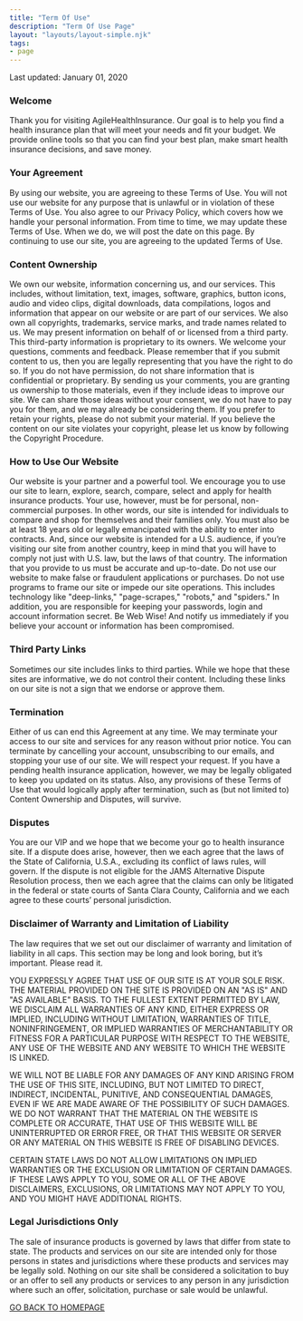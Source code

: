 ```yaml
---
title: "Term Of Use"
description: "Term Of Use Page"
layout: "layouts/layout-simple.njk"
tags: 
- page
---
```

Last updated: January 01, 2020

### Welcome
Thank you for visiting AgileHealthInsurance. Our goal is to help you find a health insurance plan that will meet your needs and fit your budget. We provide online tools so that you can find your best plan, make smart health insurance decisions, and save money.

### Your Agreement
By using our website, you are agreeing to these Terms of Use. You will not use our website for any purpose that is unlawful or in violation of these Terms of Use. You also agree to our Privacy Policy, which covers how we handle your personal information.
From time to time, we may update these Terms of Use. When we do, we will post the date on this page. By continuing to use our site, you are agreeing to the updated Terms of Use.

### Content Ownership
We own our website, information concerning us, and our services. This includes, without limitation, text, images, software, graphics, button icons, audio and video clips, digital downloads, data compilations, logos and information that appear on our website or are part of our services. We also own all copyrights, trademarks, service marks, and trade names related to us.
We may present information on behalf of or licensed from a third party. This third-party information is proprietary to its owners.
We welcome your questions, comments and feedback. Please remember that if you submit content to us, then you are legally representing that you have the right to do so. If you do not have permission, do not share information that is confidential or proprietary. By sending us your comments, you are granting us ownership to those materials, even if they include ideas to improve our site. We can share those ideas without your consent, we do not have to pay you for them, and we may already be considering them. If you prefer to retain your rights, please do not submit your material.
If you believe the content on our site violates your copyright, please let us know by following the Copyright Procedure.

### How to Use Our Website
Our website is your partner and a powerful tool. We encourage you to use our site to learn, explore, search, compare, select and apply for health insurance products. Your use, however, must be for personal, non-commercial purposes. In other words, our site is intended for individuals to compare and shop for themselves and their families only.
You must also be at least 18 years old or legally emancipated with the ability to enter into contracts. And, since our website is intended for a U.S. audience, if you’re visiting our site from another country, keep in mind that you will have to comply not just with U.S. law, but the laws of that country.
The information that you provide to us must be accurate and up-to-date. Do not use our website to make false or fraudulent applications or purchases.
Do not use programs to frame our site or impede our site operations. This includes technology like "deep-links," "page-scrapes," "robots," and "spiders."
In addition, you are responsible for keeping your passwords, login and account information secret. Be Web Wise! And notify us immediately if you believe your account or information has been compromised.

### Third Party Links
Sometimes our site includes links to third parties. While we hope that these sites are informative, we do not control their content. Including these links on our site is not a sign that we endorse or approve them.

### Termination
Either of us can end this Agreement at any time. We may terminate your access to our site and services for any reason without prior notice. You can terminate by cancelling your account, unsubscribing to our emails, and stopping your use of our site. We will respect your request. If you have a pending health insurance application, however, we may be legally obligated to keep you updated on its status. Also, any provisions of these Terms of Use that would logically apply after termination, such as (but not limited to) Content Ownership and Disputes, will survive.

### Disputes
You are our VIP and we hope that we become your go to health insurance site. If a dispute does arise, however, then we each agree that the laws of the State of California, U.S.A., excluding its conflict of laws rules, will govern. If the dispute is not eligible for the JAMS Alternative Dispute Resolution process, then we each agree that the claims can only be litigated in the federal or state courts of Santa Clara County, California and we each agree to these courts’ personal jurisdiction.

### Disclaimer of Warranty and Limitation of Liability
The law requires that we set out our disclaimer of warranty and limitation of liability in all caps. This section may be long and look boring, but it’s important. Please read it.

YOU EXPRESSLY AGREE THAT USE OF OUR SITE IS AT YOUR SOLE RISK. THE MATERIAL PROVIDED ON THE SITE IS PROVIDED ON AN "AS IS" AND "AS AVAILABLE" BASIS. TO THE FULLEST EXTENT PERMITTED BY LAW, WE DISCLAIM ALL WARRANTIES OF ANY KIND, EITHER EXPRESS OR IMPLIED, INCLUDING WITHOUT LIMITATION, WARRANTIES OF TITLE, NONINFRINGEMENT, OR IMPLIED WARRANTIES OF MERCHANTABILITY OR FITNESS FOR A PARTICULAR PURPOSE WITH RESPECT TO THE WEBSITE, ANY USE OF THE WEBSITE AND ANY WEBSITE TO WHICH THE WEBSITE IS LINKED. 

WE WILL NOT BE LIABLE FOR ANY DAMAGES OF ANY KIND ARISING FROM THE USE OF THIS SITE, INCLUDING, BUT NOT LIMITED TO DIRECT, INDIRECT, INCIDENTAL, PUNITIVE, AND CONSEQUENTIAL DAMAGES, EVEN IF WE ARE MADE AWARE OF THE POSSIBILITY OF SUCH DAMAGES. WE DO NOT WARRANT THAT THE MATERIAL ON THE WEBSITE IS COMPLETE OR ACCURATE, THAT USE OF THIS WEBSITE WILL BE UNINTERRUPTED OR ERROR FREE, OR THAT THIS WEBSITE OR SERVER OR ANY MATERIAL ON THIS WEBSITE IS FREE OF DISABLING DEVICES.

CERTAIN STATE LAWS DO NOT ALLOW LIMITATIONS ON IMPLIED WARRANTIES OR THE EXCLUSION OR LIMITATION OF CERTAIN DAMAGES. IF THESE LAWS APPLY TO YOU, SOME OR ALL OF THE ABOVE DISCLAIMERS, EXCLUSIONS, OR LIMITATIONS MAY NOT APPLY TO YOU, AND YOU MIGHT HAVE ADDITIONAL RIGHTS.

### Legal Jurisdictions Only
The sale of insurance products is governed by laws that differ from state to state. The products and services on our site are intended only for those persons in states and jurisdictions where these products and services may be legally sold. Nothing on our site shall be considered a solicitation to buy or an offer to sell any products or services to any person in any jurisdiction where such an offer, solicitation, purchase or sale would be unlawful.

<a href="/">GO BACK TO HOMEPAGE</a>
